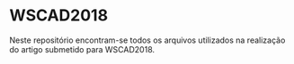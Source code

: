 # WSCAD2018
Neste repositório encontram-se todos os arquivos utilizados na realização do artigo submetido para WSCAD2018.
